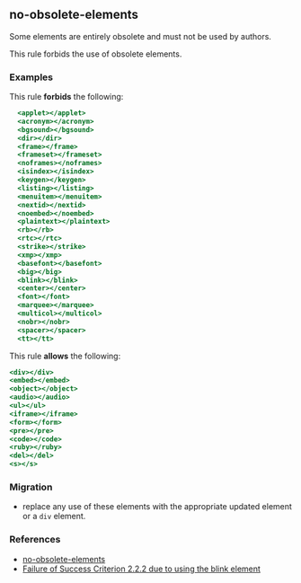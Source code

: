 ## no-obsolete-elements

Some elements are entirely obsolete and must not be used by authors. 

This rule forbids the use of obsolete elements.

### Examples

This rule **forbids** the following:

```hbs
  <applet></applet>
  <acronym></acronym>
  <bgsound></bgsound>
  <dir></dir>
  <frame></frame>
  <frameset></frameset>
  <noframes></noframes>
  <isindex></isindex>
  <keygen></keygen>
  <listing></listing>
  <menuitem></menuitem>
  <nextid></nextid>
  <noembed></noembed>
  <plaintext></plaintext>
  <rb></rb>
  <rtc></rtc>
  <strike></strike>
  <xmp></xmp>
  <basefont></basefont>
  <big></big>
  <blink></blink>
  <center></center>
  <font></font>
  <marquee></marquee>
  <multicol></multicol>
  <nobr></nobr>
  <spacer></spacer>
  <tt></tt>
```

This rule **allows** the following:

```hbs
<div></div>
<embed></embed>
<object></object>
<audio></audio>
<ul></ul>
<iframe></iframe>
<form></form>
<pre></pre>
<code></code>
<ruby></ruby>
<del></del>
<s></s>
```

### Migration

* replace any use of these elements with the appropriate updated element or a `div` element.

### References

* [no-obsolete-elements](https://html.spec.whatwg.org/multipage/obsolete.html#non-conforming-features)
* [Failure of Success Criterion 2.2.2 due to using the blink element](https://www.w3.org/TR/WCAG20-TECHS/failures.html#F47)
